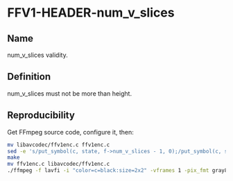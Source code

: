 # FFV1-HEADER-num_v_slices

## Name

num_v_slices validity.

## Definition

num_v_slices must not be more than height. 

## Reproducibility

Get FFmpeg source code, configure it, then:
 
```sh
mv libavcodec/ffv1enc.c ffv1enc.c
sed -e 's/put_symbol(c, state, f->num_v_slices - 1, 0);/put_symbol(c, state, f->avctx->width, 0);/g' ffv1enc.c > libavcodec/ffv1enc.c
make
mv ffv1enc.c libavcodec/ffv1enc.c
./ffmpeg -f lavfi -i "color=c=black:size=2x2" -vframes 1 -pix_fmt gray8 -write_crc32 0 -c:v ffv1 -level 3 -slices 1 FFV1-HEADER-num_v_slices_MS_v3.mkv
```
